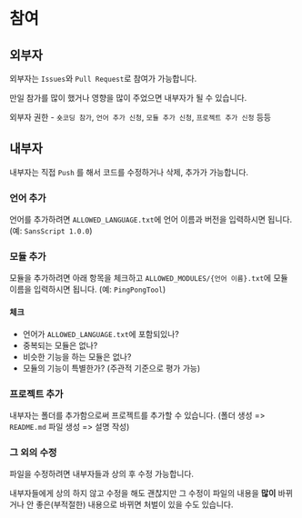 # 참여

## 외부자

외부자는 `Issues`와 `Pull Request`로 참여가 가능합니다.

만일 참가를 많이 했거나 영향을 많이 주었으면 내부자가 될 수 있습니다.

외부자 권한 - `숏코딩 참가`, `언어 추가 신청`, `모듈 추가 신청`, `프로젝트 추가 신청` 등등

## 내부자
내부자는 직접 `Push` 를 해서 코드를 수정하거나 삭제, 추가가 가능합니다.

### 언어 추가
언어를 추가하려면 `ALLOWED_LANGUAGE.txt`에 언어 이름과 버전을 입력하시면 됩니다. (예: `SansScript 1.0.0`)

### 모듈 추가
모듈을 추가하려면 아래 항목을 체크하고 `ALLOWED_MODULES/{언어 이름}.txt`에 모듈 이름을 입력하시면 됩니다. (예: `PingPongTool`)

#### 체크
- 언어가 `ALLOWED_LANGUAGE.txt`에 포함되있나?
- 중복되는 모듈은 없나?
- 비슷한 기능을 하는 모듈은 없나?
- 모듈의 기능이 특별한가? (주관적 기준으로 평가 가능)

### 프로젝트 추가
내부자는 폴더를 추가함으로써 프로젝트를 추가할 수 있습니다. (폴더 생성 => `README.md` 파일 생성 => 설명 작성)

### 그 외의 수정
파일을 수정하려면 내부자들과 상의 후 수정 가능합니다.

내부자들에게 상의 하지 않고 수정을 해도 괜찮지만 그 수정이 파일의 내용을 **많이** 바뀌거나 안 좋은(부적절한) 내용으로 바뀌면 처벌이 있을 수도 있습니다.
